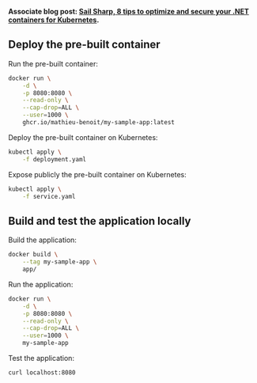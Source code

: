 **Associate blog post: [Sail Sharp, 8 tips to optimize and secure your .NET containers for Kubernetes](https://medium.com/p/c68ba253844a).**

## Deploy the pre-built container

Run the pre-built container:
```bash
docker run \
    -d \
    -p 8080:8080 \
    --read-only \
    --cap-drop=ALL \
    --user=1000 \
    ghcr.io/mathieu-benoit/my-sample-app:latest
```

Deploy the pre-built container on Kubernetes:
```bash
kubectl apply \
    -f deployment.yaml
```

Expose publicly the pre-built container on Kubernetes:
```bash
kubectl apply \
    -f service.yaml
```

## Build and test the application locally

Build the application:
```bash
docker build \
    --tag my-sample-app \
    app/
```

Run the application:
```bash
docker run \
    -d \
    -p 8080:8080 \
    --read-only \
    --cap-drop=ALL \
    --user=1000 \
    my-sample-app
```

Test the application:
```bash
curl localhost:8080
```